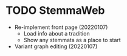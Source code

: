 # TODO StemmaWeb

* Re-implement front page (20220107)
  * Load info about a tradition
  * Show any stemmata as a place to start
* Variant graph editing (20220107)
